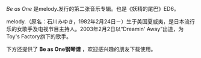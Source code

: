 

_Be as One_ 是melody.发行的第二张音乐专辑。也是《妖精的尾巴》ED6。  
  
melody.（原名：石川みゆき，1982年2月24日－）生于美国夏威夷，是日本流行乐的女歌手及电视节目主持人。2003年2月2日以“Dreamin'
Away”出道，为Toy's Factory旗下的歌手。  
  
下方还提供了 **Be as One钢琴谱** ，欢迎感兴趣的朋友下载使用。

